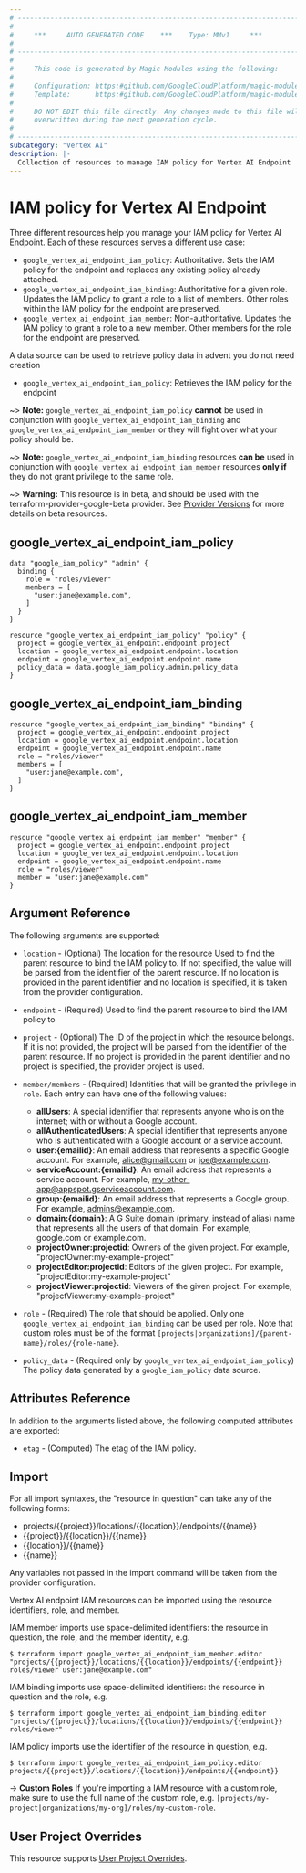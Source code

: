 ```yaml
---
# ----------------------------------------------------------------------------
#
#     ***     AUTO GENERATED CODE    ***    Type: MMv1     ***
#
# ----------------------------------------------------------------------------
#
#     This code is generated by Magic Modules using the following:
#
#     Configuration: https:#github.com/GoogleCloudPlatform/magic-modules/tree/main/mmv1/products/vertexai/Endpoint.yaml
#     Template:      https:#github.com/GoogleCloudPlatform/magic-modules/tree/main/mmv1/templates/terraform/resource_iam.html.markdown.tmpl
#
#     DO NOT EDIT this file directly. Any changes made to this file will be
#     overwritten during the next generation cycle.
#
# ----------------------------------------------------------------------------
subcategory: "Vertex AI"
description: |-
  Collection of resources to manage IAM policy for Vertex AI Endpoint
---
```


# IAM policy for Vertex AI Endpoint
Three different resources help you manage your IAM policy for Vertex AI Endpoint. Each of these resources serves a different use case:

* `google_vertex_ai_endpoint_iam_policy`: Authoritative. Sets the IAM policy for the endpoint and replaces any existing policy already attached.
* `google_vertex_ai_endpoint_iam_binding`: Authoritative for a given role. Updates the IAM policy to grant a role to a list of members. Other roles within the IAM policy for the endpoint are preserved.
* `google_vertex_ai_endpoint_iam_member`: Non-authoritative. Updates the IAM policy to grant a role to a new member. Other members for the role for the endpoint are preserved.

A data source can be used to retrieve policy data in advent you do not need creation

* `google_vertex_ai_endpoint_iam_policy`: Retrieves the IAM policy for the endpoint

~> **Note:** `google_vertex_ai_endpoint_iam_policy` **cannot** be used in conjunction with `google_vertex_ai_endpoint_iam_binding` and `google_vertex_ai_endpoint_iam_member` or they will fight over what your policy should be.

~> **Note:** `google_vertex_ai_endpoint_iam_binding` resources **can be** used in conjunction with `google_vertex_ai_endpoint_iam_member` resources **only if** they do not grant privilege to the same role.


~> **Warning:** This resource is in beta, and should be used with the terraform-provider-google-beta provider.
See [Provider Versions](https://terraform.io/docs/providers/google/guides/provider_versions.html) for more details on beta resources.

## google_vertex_ai_endpoint_iam_policy

```hcl
data "google_iam_policy" "admin" {
  binding {
    role = "roles/viewer"
    members = [
      "user:jane@example.com",
    ]
  }
}

resource "google_vertex_ai_endpoint_iam_policy" "policy" {
  project = google_vertex_ai_endpoint.endpoint.project
  location = google_vertex_ai_endpoint.endpoint.location
  endpoint = google_vertex_ai_endpoint.endpoint.name
  policy_data = data.google_iam_policy.admin.policy_data
}
```

## google_vertex_ai_endpoint_iam_binding

```hcl
resource "google_vertex_ai_endpoint_iam_binding" "binding" {
  project = google_vertex_ai_endpoint.endpoint.project
  location = google_vertex_ai_endpoint.endpoint.location
  endpoint = google_vertex_ai_endpoint.endpoint.name
  role = "roles/viewer"
  members = [
    "user:jane@example.com",
  ]
}
```

## google_vertex_ai_endpoint_iam_member

```hcl
resource "google_vertex_ai_endpoint_iam_member" "member" {
  project = google_vertex_ai_endpoint.endpoint.project
  location = google_vertex_ai_endpoint.endpoint.location
  endpoint = google_vertex_ai_endpoint.endpoint.name
  role = "roles/viewer"
  member = "user:jane@example.com"
}
```


## Argument Reference

The following arguments are supported:

* `location` - (Optional) The location for the resource Used to find the parent resource to bind the IAM policy to. If not specified,
  the value will be parsed from the identifier of the parent resource. If no location is provided in the parent identifier and no
  location is specified, it is taken from the provider configuration.
* `endpoint` - (Required) Used to find the parent resource to bind the IAM policy to

* `project` - (Optional) The ID of the project in which the resource belongs.
    If it is not provided, the project will be parsed from the identifier of the parent resource. If no project is provided in the parent identifier and no project is specified, the provider project is used.

* `member/members` - (Required) Identities that will be granted the privilege in `role`.
  Each entry can have one of the following values:
  * **allUsers**: A special identifier that represents anyone who is on the internet; with or without a Google account.
  * **allAuthenticatedUsers**: A special identifier that represents anyone who is authenticated with a Google account or a service account.
  * **user:{emailid}**: An email address that represents a specific Google account. For example, alice@gmail.com or joe@example.com.
  * **serviceAccount:{emailid}**: An email address that represents a service account. For example, my-other-app@appspot.gserviceaccount.com.
  * **group:{emailid}**: An email address that represents a Google group. For example, admins@example.com.
  * **domain:{domain}**: A G Suite domain (primary, instead of alias) name that represents all the users of that domain. For example, google.com or example.com.
  * **projectOwner:projectid**: Owners of the given project. For example, "projectOwner:my-example-project"
  * **projectEditor:projectid**: Editors of the given project. For example, "projectEditor:my-example-project"
  * **projectViewer:projectid**: Viewers of the given project. For example, "projectViewer:my-example-project"

* `role` - (Required) The role that should be applied. Only one
    `google_vertex_ai_endpoint_iam_binding` can be used per role. Note that custom roles must be of the format
    `[projects|organizations]/{parent-name}/roles/{role-name}`.

* `policy_data` - (Required only by `google_vertex_ai_endpoint_iam_policy`) The policy data generated by
  a `google_iam_policy` data source.

## Attributes Reference

In addition to the arguments listed above, the following computed attributes are
exported:

* `etag` - (Computed) The etag of the IAM policy.

## Import

For all import syntaxes, the "resource in question" can take any of the following forms:

* projects/{{project}}/locations/{{location}}/endpoints/{{name}}
* {{project}}/{{location}}/{{name}}
* {{location}}/{{name}}
* {{name}}

Any variables not passed in the import command will be taken from the provider configuration.

Vertex AI endpoint IAM resources can be imported using the resource identifiers, role, and member.

IAM member imports use space-delimited identifiers: the resource in question, the role, and the member identity, e.g.
```
$ terraform import google_vertex_ai_endpoint_iam_member.editor "projects/{{project}}/locations/{{location}}/endpoints/{{endpoint}} roles/viewer user:jane@example.com"
```

IAM binding imports use space-delimited identifiers: the resource in question and the role, e.g.
```
$ terraform import google_vertex_ai_endpoint_iam_binding.editor "projects/{{project}}/locations/{{location}}/endpoints/{{endpoint}} roles/viewer"
```

IAM policy imports use the identifier of the resource in question, e.g.
```
$ terraform import google_vertex_ai_endpoint_iam_policy.editor projects/{{project}}/locations/{{location}}/endpoints/{{endpoint}}
```

-> **Custom Roles** If you're importing a IAM resource with a custom role, make sure to use the
 full name of the custom role, e.g. `[projects/my-project|organizations/my-org]/roles/my-custom-role`.

## User Project Overrides

This resource supports [User Project Overrides](https://registry.terraform.io/providers/hashicorp/google/latest/docs/guides/provider_reference#user_project_override).

